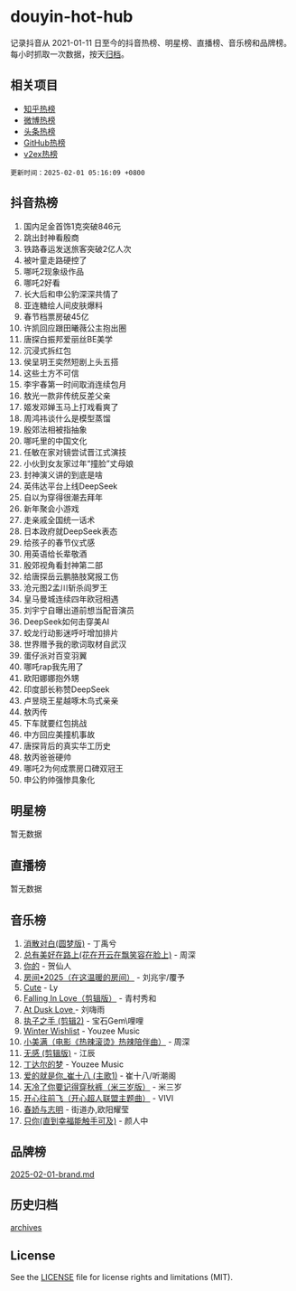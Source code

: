 # douyin-hot-hub

记录抖音从 2021-01-11 日至今的抖音热榜、明星榜、直播榜、音乐榜和品牌榜。每小时抓取一次数据，按天[归档](archives)。

## 相关项目

- [知乎热榜](https://github.com/lonnyzhang423/zhihu-hot-hub)
- [微博热榜](https://github.com/lonnyzhang423/weibo-hot-hub)
- [头条热榜](https://github.com/lonnyzhang423/toutiao-hot-hub)
- [GitHub热榜](https://github.com/lonnyzhang423/github-hot-hub)
- [v2ex热榜](https://github.com/lonnyzhang423/v2ex-hot-hub)


`更新时间：2025-02-01 05:16:09 +0800`

## 抖音热榜

1. 国内足金首饰1克突破846元
1. 跳出封神看殷商
1. 铁路春运发送旅客突破2亿人次
1. 被叶童走路硬控了
1. 哪吒2现象级作品
1. 哪吒2好看
1. 长大后和申公豹深深共情了
1. 亚连糖绘人间皮肤爆料
1. 春节档票房破45亿
1. 许凯回应跟田曦薇公主抱出圈
1. 唐探白振邦爱丽丝BE美学
1. 沉浸式拆红包
1. 侯呈玥王奕然短剧上头五搭
1. 这些土方不可信
1. 李宇春第一时间取消连续包月
1. 敖光一款非传统反差父亲
1. 姬发邓婵玉马上打戏看爽了
1. 周鸿祎谈什么是模型蒸馏
1. 殷郊法相被指抽象
1. 哪吒里的中国文化
1. 任敏在家对镜尝试晋江式演技
1. 小伙到女友家过年“撞脸”丈母娘
1. 封神演义讲的到底是啥
1. 英伟达平台上线DeepSeek
1. 自以为穿得很潮去拜年
1. 新年聚会小游戏
1. 走亲戚全国统一话术
1. 日本政府就DeepSeek表态
1. 给孩子的春节仪式感
1. 用英语给长辈敬酒
1. 殷郊视角看封神第二部
1. 给唐探岳云鹏胳肢窝报工伤
1. 沧元图2孟川斩杀阎罗王
1. 皇马曼城连续四年欧冠相遇
1. 刘宇宁自曝出道前想当配音演员
1. DeepSeek如何击穿美AI
1. 蛟龙行动影迷呼吁增加排片
1. 世界赠予我的歌词取材自武汉
1. 蛋仔派对百变羽翼
1. 哪吒rap我先用了
1. 欧阳娜娜抱外甥
1. 印度部长称赞DeepSeek
1. 卢昱晓王星越啄木鸟式亲亲
1. 敖丙传
1. 下车就要红包挑战
1. 中方回应美撞机事故
1. 唐探背后的真实华工历史
1. 敖丙爸爸硬帅
1. 哪吒2为何成票房口碑双冠王
1. 申公豹帅强惨具象化

## 明星榜

暂无数据

## 直播榜

暂无数据

## 音乐榜

1. [消散对白(圆梦版)](https://sf5-hl-cdn-tos.douyinstatic.com/obj/tos-cn-ve-2774/og4jB5I5IizzoZVAAAzWgBMAsMDWoArfwBOiFs) - 丁禹兮
1. [总有美好在路上(花在开云在飘笑容在脸上)](https://sf5-hl-cdn-tos.douyinstatic.com/obj/tos-cn-ve-2774/oU5u7NwtfBIvaNhoQBszOvAlRiAoiWAVVyBMq4) - 周深
1. [你的](https://sf5-hl-cdn-tos.douyinstatic.com/obj/tos-cn-ve-2774/oYuIeKf42jB7sEV6B2upMdpYAgfrQWj0FeRegh) - 贺仙人
1. [房间•2025（在这温暖的房间）](https://sf5-hl-cdn-tos.douyinstatic.com/obj/tos-cn-ve-2774/oMzJcnT8BgIetASeBfwfEeBQVNfACiCifhfZP7g) - 刘兆宇/覆予
1. [Cute](https://sf5-hl-cdn-tos.douyinstatic.com/obj/tos-cn-ve-2774/o4IbIzHWKAAB4wsS5qMBRiiAlEBGTpQRNfFvuo) - Ly
1. [Falling In Love（剪辑版）](https://sf5-hl-cdn-tos.douyinstatic.com/obj/tos-cn-ve-2774/o8ajpA8zzgBPahbBIO8AcKGBLJezFCRd1wfP9f) - 青村秀和
1. [ At Dusk  Love ](https://sf5-hl-cdn-tos.douyinstatic.com/obj/tos-cn-ve-2774/o8CrpCf5CaYgI4ZrtQgMQAFEfuGqNnRSDQAPBc) - 刘嗨雨
1. [执子之手 (剪辑2)](https://sf5-hl-cdn-tos.douyinstatic.com/obj/tos-cn-ve-2774/oUoZLQjCc31XzqsBnBQUNgeKtYPBcgbFDwtfcu) - 宝石Gem\哩哩
1. [Winter Wishlist](https://sf5-hl-cdn-tos.douyinstatic.com/obj/tos-cn-ve-2774/oIIgUOeamCFCVAzxN6MFRLIBlLGpUqQxeeHrLE) - Youzee Music
1. [小美满（电影《热辣滚烫》热辣陪伴曲）](https://sf6-cdn-tos.douyinstatic.com/obj/tos-cn-ve-2774/o0GAn2lSgfZIDUgtevCGDQYnFg4CwnrBaxbTZL) - 周深
1. [无感 (剪辑版)](https://sf5-hl-cdn-tos.douyinstatic.com/obj/tos-cn-ve-2774/o0eIsUzJBDlQaQFC5OFlgbMEZC1TFYBftOBn6p) - 江辰
1. [丁达尔的梦](https://sf5-hl-cdn-tos.douyinstatic.com/obj/tos-cn-ve-2774/oMU3WirUZBVQkAC9ccG5P2IQirziZM2RTInUY) - Youzee Music
1. [爱的就是你_崔十八 (主歌1)](https://sf5-hl-cdn-tos.douyinstatic.com/obj/tos-cn-ve-2774/oI5BO5DhFZ6UTcNCnZaOCBLtZ7WIMQGfgnXf5E) - 崔十八/听潮阁
1. [天冷了你要记得穿秋裤（米三岁版）](https://sf5-hl-cdn-tos.douyinstatic.com/obj/tos-cn-ve-2774/oQlIwVIDWiZ6BQilAorS7MA0AgCkQDvcZAdm1) - 米三岁
1. [开心往前飞（开心超人联盟主题曲）](https://sf5-hl-cdn-tos.douyinstatic.com/obj/tos-cn-ve-2774/9d8fb7c82cf1421fb93a9fe925275e0a) - VIVI
1. [春娇与志明](https://sf5-hl-cdn-tos.douyinstatic.com/obj/tos-cn-ve-2774/e530d8fceb7044b39707d7f9ff54add1) - 街道办,欧阳耀莹
1. [只你(直到幸福能触手可及)](https://sf6-cdn-tos.douyinstatic.com/obj/tos-cn-ve-2774/o0lBkRDzFTeaVSUz3ZZSCBVtZ5DIMQGfgmEAuE) - 颜人中

## 品牌榜

[2025-02-01-brand.md](archives/2025-02-01-brand.md)

## 历史归档

[archives](archives)

## License

See the [LICENSE](LICENSE) file for license rights and limitations (MIT).

